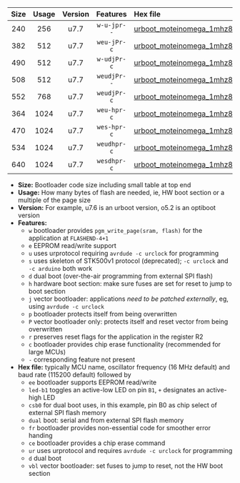 |Size|Usage|Version|Features|Hex file|
|:-:|:-:|:-:|:-:|:--|
|240|256|u7.7|`w-u-jpr--`|[urboot_moteinomega_1mhz8432_38400bps_led+d7_ur_vbl.hex](https://raw.githubusercontent.com/stefanrueger/urboot.hex/main/boards/moteinomega/fcpu_1mhz8432/38400_bps/urboot_moteinomega_1mhz8432_38400bps_led+d7_ur_vbl.hex)|
|382|512|u7.7|`weu-jPr-c`|[urboot_moteinomega_1mhz8432_38400bps_ee_led+d7_fr_ce_ur_vbl.hex](https://raw.githubusercontent.com/stefanrueger/urboot.hex/main/boards/moteinomega/fcpu_1mhz8432/38400_bps/urboot_moteinomega_1mhz8432_38400bps_ee_led+d7_fr_ce_ur_vbl.hex)|
|490|512|u7.7|`w-udjPr-c`|[urboot_moteinomega_1mhz8432_38400bps_led+d7_csc7_dual_fr_ce_ur_vbl.hex](https://raw.githubusercontent.com/stefanrueger/urboot.hex/main/boards/moteinomega/fcpu_1mhz8432/38400_bps/urboot_moteinomega_1mhz8432_38400bps_led+d7_csc7_dual_fr_ce_ur_vbl.hex)|
|508|512|u7.7|`weudjPr--`|[urboot_moteinomega_1mhz8432_38400bps_ee_led+d7_csc7_dual_fr_ur_vbl.hex](https://raw.githubusercontent.com/stefanrueger/urboot.hex/main/boards/moteinomega/fcpu_1mhz8432/38400_bps/urboot_moteinomega_1mhz8432_38400bps_ee_led+d7_csc7_dual_fr_ur_vbl.hex)|
|552|768|u7.7|`weudjPr-c`|[urboot_moteinomega_1mhz8432_38400bps_ee_led+d7_csc7_dual_fr_ce_ur_vbl.hex](https://raw.githubusercontent.com/stefanrueger/urboot.hex/main/boards/moteinomega/fcpu_1mhz8432/38400_bps/urboot_moteinomega_1mhz8432_38400bps_ee_led+d7_csc7_dual_fr_ce_ur_vbl.hex)|
|364|1024|u7.7|`weu-hpr-c`|[urboot_moteinomega_1mhz8432_38400bps_ee_led+d7_fr_ce_ur.hex](https://raw.githubusercontent.com/stefanrueger/urboot.hex/main/boards/moteinomega/fcpu_1mhz8432/38400_bps/urboot_moteinomega_1mhz8432_38400bps_ee_led+d7_fr_ce_ur.hex)|
|470|1024|u7.7|`wes-hpr-c`|[urboot_moteinomega_1mhz8432_38400bps_ee_led+d7_fr_ce.hex](https://raw.githubusercontent.com/stefanrueger/urboot.hex/main/boards/moteinomega/fcpu_1mhz8432/38400_bps/urboot_moteinomega_1mhz8432_38400bps_ee_led+d7_fr_ce.hex)|
|534|1024|u7.7|`weudhpr-c`|[urboot_moteinomega_1mhz8432_38400bps_ee_led+d7_csc7_dual_fr_ce_ur.hex](https://raw.githubusercontent.com/stefanrueger/urboot.hex/main/boards/moteinomega/fcpu_1mhz8432/38400_bps/urboot_moteinomega_1mhz8432_38400bps_ee_led+d7_csc7_dual_fr_ce_ur.hex)|
|640|1024|u7.7|`wesdhpr-c`|[urboot_moteinomega_1mhz8432_38400bps_ee_led+d7_csc7_dual_fr_ce.hex](https://raw.githubusercontent.com/stefanrueger/urboot.hex/main/boards/moteinomega/fcpu_1mhz8432/38400_bps/urboot_moteinomega_1mhz8432_38400bps_ee_led+d7_csc7_dual_fr_ce.hex)|

- **Size:** Bootloader code size including small table at top end
- **Usage:** How many bytes of flash are needed, ie, HW boot section or a multiple of the page size
- **Version:** For example, u7.6 is an urboot version, o5.2 is an optiboot version
- **Features:**
  + `w` bootloader provides `pgm_write_page(sram, flash)` for the application at `FLASHEND-4+1`
  + `e` EEPROM read/write support
  + `u` uses urprotocol requiring `avrdude -c urclock` for programming
  + `s` uses skeleton of STK500v1 protocol (deprecated); `-c urclock` and `-c arduino` both work
  + `d` dual boot (over-the-air programming from external SPI flash)
  + `h` hardware boot section: make sure fuses are set for reset to jump to boot section
  + `j` vector bootloader: applications *need to be patched externally*, eg, using `avrdude -c urclock`
  + `p` bootloader protects itself from being overwritten
  + `P` vector bootloader only: protects itself and reset vector from being overwritten
  + `r` preserves reset flags for the application in the register R2
  + `c` bootloader provides chip erase functionality (recommended for large MCUs)
  + `-` corresponding feature not present
- **Hex file:** typically MCU name, oscillator frequency (16 MHz default) and baud rate (115200 default) followed by
  + `ee` bootloader supports EEPROM read/write
  + `led-b1` toggles an active-low LED on pin `B1`, `+` designates an active-high LED
  + `csb0` for dual boot uses, in this example, pin B0 as chip select of external SPI flash memory
  + `dual` boot: serial and from external SPI flash memory
  + `fr` bootloader provides non-essential code for smoother error handing
  + `ce` bootloader provides a chip erase command
  + `ur` uses urprotocol and requires `avrdude -c urclock` for programming
  + `d` dual boot
  + `vbl` vector bootloader: set fuses to jump to reset, not the HW boot section
